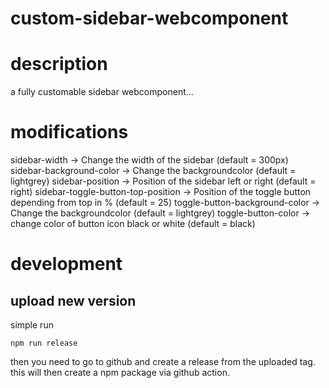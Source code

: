 # custom-sidebar-webcomponent


 
# description
a fully customable sidebar webcomponent...

# modifications

sidebar-width -> Change the width of the sidebar (default = 300px)
sidebar-background-color -> Change the backgroundcolor (default = lightgrey)
sidebar-position -> Position of the sidebar left or right (default = right)
sidebar-toggle-button-top-position -> Position of the toggle button depending from top in % (default = 25)
toggle-button-background-color -> Change the backgroundcolor (default = lightgrey)
toggle-button-color -> change color of button icon black or white (default = black)


# development
## upload new version
simple run
  
    npm run release

then you need to go to github and create a release from the uploaded tag.
this will then create a npm package via github action.